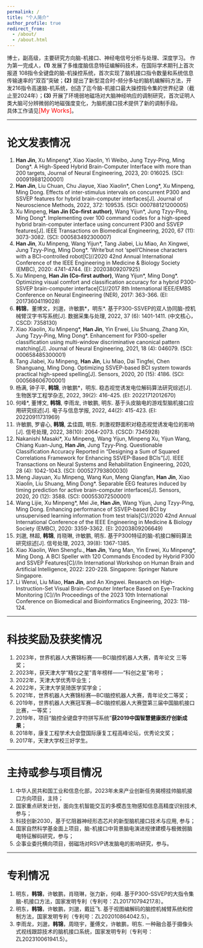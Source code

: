 ```yaml
---
permalink: /
title: "个人简介"
author_profile: true
redirect_from: 
  - /about/
  - /about.html
---
```


博士，副高级，主要研究方向脑-机接口、神经电信号分析与处理、深度学习。
作为第一完成人，**(1)** 发展了多维度脑信息特征编解码技术，在国际学术期刊上首次报道 108指令全键盘的脑-机操控系统，首次实现了脑机接口指令数量和系统信息传输速率的“双百”突破；**(2)** 提出了新型混合时-频分多址的脑机编解码方法，开发216指令高速脑-机系统，创造了迄今脑-机接口最大操控指令集的世界纪录（截止至2024年）；**(3)** 开展了环境弱地磁场对大脑神经响应的调制研究，首次证明人类大脑可分辨微弱的地磁强度变化，为脑机接口技术提供了新的调制手段。  
具体工作请见<font color=red size=3>[My Works]</font>。

---

# 论文发表情况  
1. **Han Jin**, Xu Minpeng*, Xiao Xiaolin, Yi Weibo, Jung Tzyy-Ping, Ming Dong*. A High-Speed Hybrid Brain-Computer Interface with more than 200 targets, Journal of Neural Engineering, 2023, 20: 016025. (SCI: 000919881200001)
2. **Han Jin**, Liu Chuan, Chu Jiayue, Xiao Xiaolin*, Chen Long*, Xu Minpeng, Ming Dong. Effects of inter-stimulus intervals on concurrent P300 and SSVEP features for hybrid brain-computer interfaces[J]. Journal of Neuroscience Methods, 2022, 372: 109535. (SCI: 000788121200005)
3. Xu Minpeng, **Han Jin (Co-first author)**, Wang Yijun*, Jung Tzyy-Ping, Ming Dong*. Implementing over 100 command codes for a high-speed hybrid brain-computer interface using concurrent P300 and SSVEP features[J]. IEEE Transactions on Biomedical Engineering, 2020, 67 (11): 3073-3082. (SCI: 000583492300007)
4. **Han Jin**, Xu Minpeng, Wang Yijun*, Tang Jiabei, Liu Miao, An Xingwei, Jung Tzyy-Ping, Ming Dong*. ‘Write’but not ‘spell’Chinese characters with a BCI-controlled robot[C]//2020 42nd Annual International Conference of the IEEE Engineering in Medicine & Biology Society (EMBC), 2020: 4741-4744. (EI: 20203809207925)
5. Xu Minpeng, **Han Jin (Co-first author)**, Wang Yijun*, Ming Dong*. Optimizing visual comfort and classification accuracy for a hybrid P300-SSVEP brain-computer interface[C]//2017 8th International IEEE/EMBS Conference on Neural Engineering (NER), 2017: 363-366. (EI: 20173604119028)
6. **韩锦**，董博文，刘邈，许敏鹏*，明东*. 基于P300-SSVEP的双人协同脑-控机械臂汉字书写系统[J]. 数据采集与处理, 2022, 37 (6): 1401-1411. (中文核心，CSCD: 7358130)
7. Xiao Xiaolin, Xu Minpeng*, **Han Jin**, Yin Erwei, Liu Shuang, Zhang Xin, Jung Tzyy-Ping, Ming Dong*. Enhancement for P300-speller classification using multi-window discriminative canonical pattern matching[J]. Journal of Neural Engineering, 2021, 18 (4): 046079. (SCI: 000658485300001)
8. Tang Jiabei, Xu Minpeng, **Han Jin**, Liu Miao, Dai Tingfei, Chen Shanguang, Ming Dong. Optimizing SSVEP-based BCI system towards practical high-speed spelling[J]. Sensors, 2020, 20 (15): 4186. (SCI: 000568606700001)
9. 杨满, 钟子平, **韩锦**, 许敏鹏*，明东. 稳态视觉诱发电位解码算法研究综述[J]. 生物医学工程学杂志, 2022, 39(2): 416-425. (EI: 20221712012670)
10. 何峰*, 董博文, **韩锦**, 李雨龙, 许敏鹏, 明东. 基于头皮脑电的游戏型脑机接口应用研究综述[J]. 电子与信息学报, 2022, 44(2): 415-423. (EI: 20220911731969)
11. 许敏鹏, 罗睿心, **韩锦**, 孟佳圆, 明东. 刺激视野面积对稳态视觉诱发电位的影响[J]. 信号处理, 2022, 38(10): 2064-2073. (CSCD: 7345928)
12. Nakanishi Masaki*, Xu Minpeng, Wang Yijun, Minpeng Xu, Yijun Wang, Chiang Kuan-Jung, **Han Jin**, Jung Tzyy-Ping. Questionable Classification Accuracy Reported in “Designing a Sum of Squared Correlations Framework for Enhancing SSVEP-Based BCIs”[J]. IEEE Transactions on Neural Systems and Rehabilitation Engineering, 2020, 28 (4): 1042-1043. (SCI: 000527793800030)
13. Meng Jiayuan, Xu Minpeng, Wang Kun, Meng Qiangfan, **Han Jin**, Xiao Xiaolin, Liu Shuang, Ming Dong*. Separable EEG features induced by timing prediction for active brain-computer interfaces[J]. Sensors, 2020, 20 (12): 3588. (SCI: 000553072500001)
14. Wang Lijie, Xu Minpeng*, Mei Jie, **Han Jin**, Wang Yijun, Jung Tzyy-Ping, Ming Dong. Enhancing performance of SSVEP-based BCI by unsupervised learning information from test trials[C]//2020 42nd Annual International Conference of the IEEE Engineering in Medicine & Biology Society (EMBC), 2020: 3359-3362. (EI: 20203809206649)
15. 刘邈, 林超, **韩锦**, 肖晓琳, 许敏鹏, 明东. 基于P300特征的脑-机接口解码算法研究综述[J]. 信号处理, 2023, 39(8): 1367-1385.
16. Xiao Xiaolin, Wen Shengfu., **Han Jin**, Yang Man, Yin Erwei, Xu Minpeng*, Ming Dong. A BCI Speller with 120 Commands Encoded by Hybrid P300 and SSVEP Features[C]//In International Workshop on Human Brain and Artificial Intelligence, 2022: 220-228. Singapore: Springer Nature Singapore.
17. Li Wenxi, Liu Miao, **Han Jin**, and An Xingwei. Research on High-Instruction-Set Visual Brain-Computer Interface Based on Eye-Tracking Monitoring [C]//In Proceedings of the 2023 10th International Conference on Biomedical and Bioinformatics Engineering, 2023: 118-124.

---

# 科技奖励及获奖情况
1. 2023年，世界机器人大赛锦标赛——BCI脑控机器人大赛，青年论文 三等奖；
2. 2023年，获天津大学“精仪之星”青年榜样——“科创之星”称号；
3. 2022年，天津大学优秀毕业生；
4. 2022年，天津大学吴琦医学奖学金；
5. 2021年，世界机器人大赛锦标赛—BCI脑控机器人大赛，青年论文二等奖；
6. 2019年，世界机器人大赛冠军赛—BCI脑控机器人大赛暨第三届中国脑机接口比赛，一等奖；
7. 2019年，项目“脑控全键盘字符拼写系统”**获2019中国智慧健康医疗创新成果**；
8. 2018年，康复工程学术大会暨国际康复工程高峰论坛，优秀论文奖；
9. 2017年，天津大学校三好学生。

---

# 主持或参与项目情况
1. 中华人民共和国工业和信息化部，2023年未来产业创新任务揭榜挂帅脑机接口方向项目，主持；
2. 国家重点研发计划，面向生机智能交互的多模态生物感知信息高精度识别技术, 参与；
3. 科技创新2030，基于忆阻器神经形态芯片的新型脑机接口技术与应用, 参与；
4. 国家自然科学基金面上项目，脑-机接口中背景脑电演进规律建模与极微弱脑电特征解码研究，参与；
5. 企事业委托横向项目，弱磁场对RSVP诱发脑电的影响研究，参与。

---

# 专利情况
1.	明东，**韩锦**，许敏鹏，肖晓琳，张力新，何峰. 基于P300-SSVEP的大指令集脑-机接口方法，国家发明专利（专利号：ZL201710794217.8）。
2.	明东，**韩锦**，许敏鹏，刘邈，戴廷飞. 基于视图编解码的脑控机械臂系统和控制方法，国家发明专利（专利号：ZL202010864042.5）。
3.	李雨龙，刘邈，**韩锦**，周晓宇，董傅文，许敏鹏，明东. 一种融合基于摄像头式视线跟踪技术的脑机接口系统，国家发明专利（专利号：ZL202310061941.5）。
